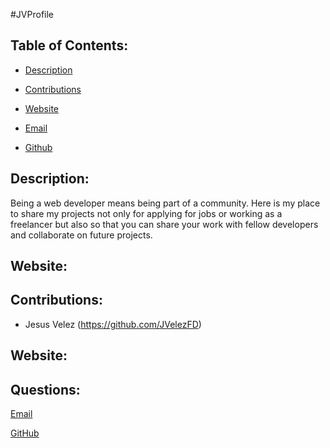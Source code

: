 #JVProfile


  ## Table of Contents:

  * [Description](#Description)

  * [Contributions](#Contributions)

  * [Website](#Website)

  * [Email](#Questions)

  * [Github](#Questions)

 
 ## Description: 
Being a web developer means being part of a community. Here is my place to share my projects not only for applying for jobs or working as a freelancer but also so that you can share your work with fellow developers and collaborate on future projects.



  ## Website:

  

  ## Contributions: 
  * Jesus Velez (https://github.com/JVelezFD)

  ## Website: 
  

  ## Questions:

  [Email](mailto:jvelez117@gmail.com)

  [GitHub](https://github.com/JVelezFD)

